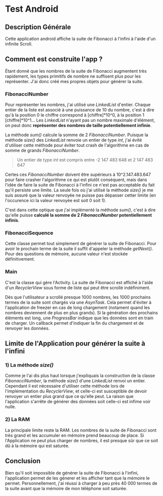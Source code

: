 # Test Android

## Description Générale

Cette application android affiche la suite de Fibonacci à l'infini à l'aide d'un infinite Scroll.

## Comment est construite l'app ?

Étant donné que les nombres de la suite de Fibonacci augmentent très rapidement, les types primitifs de nombre ne suffisent plus pour les représenter. J'ai donc créé mes propres objets pour générer la suite.

### FibonacciNumber

Pour représenter les nombres, j'ai utilisé une *LinkedList* d'entier. Chaque entier de la liste est associé à une puissance de 10 du nombre, c'est à dire qu'à la position 0 le chiffre correspond à [chiffre]*10^0, à la position 1 [chiffre]*10^1... Les *LinkedList* n'ayant pas un nombre maximale d'élément, on peut donc **représenter des nombres de taille potentiellement infinie**.

La méthode *sum()* calcule la somme de 2 *FibonacciNumber*. Puisque la méthode *size()* des *LinkedList* renvoie un entier de type *int*, j'ai évité d'utiliser cette méthode pour éviter tout crash de l'algorithme en cas de somme de grands *FibonacciNumber*.

> Un entier de type *int* est compris entre -2 147 483 648 et 2 147 483 647

Certes ces *FibonacciNumber* doivent être supérieurs à 10^2.147.483.647 pour faire crasher l'algorithme ce qui est plutôt conséquent, mais dans l'idée de faire la suite de Fibonacci à l'infini ce n'est pas acceptable du fait qu'il persiste une limite. La seule fois où j'ai utilisé la méthode *size()* je me suis assuré que la valeur renvoyée ne puisse pas dépasser cetter limite (en l'occurence ici la valeur renvoyée est soit 0 soit 1).

C'est dans cette optique que j'ai implémenté la méthode *sum()*, c'est à dire qu'elle puisse **calculé la somme de 2 *FibonacciNumber* potentiellement infinis**.

### FibonacciSequence

Cette classe permet tout simplement de générer la suite de Fibonacci. Pour avoir le prochain terme de la suite il suffit d'appeler la méthode *getNext()*. Pour des questions de mémoire, aucune valeur n'est stockée définitivement.

### Main

C'est la classe qui gère l'Activity. La suite de Fibonacci est affiché à l'aide d'un *RecyclerView* sous forme de liste qui peut être scrollé indéfiniment. 

Dès que l'utilisateur a scrollé presque 1000 nombres, les 1000 prochains termes de la suite sont chargés via une *AsynTask*. Cela permet d'éviter à l'application de freezer en cas de long chargement (notament quand les nombres deviennent de plus en plus grands). Si la génération des prochains éléments est long, une *ProgressBar* indique que les données sont en train de charger. Un callback permet d'indiquer la fin du chargement et de renvoyer les données.

## Limite de l'Application pour générer la suite à l'infini

### 1) La méthode *size()*

Comme je l'ai dis plus haut lorsque j'expliquais la construction de la classe *FibonacciNumber*, la méthode *size()* d'une *LinkedList* renvoi un entier. Cependant il est nécessaire d'utiliser cette méthode lors de l'implémentation du *RecyclerView*, et celle-ci est susceptible de devoir renvoyer un entier plus grand que ce qu'elle peut. La raison que l'application s'arrête de générer des données soit celle-ci est infime voir nulle.

### 2) La RAM

La principale limite reste la RAM. Les nombres de la suite de Fibonacci sont très grand et les accumuler en mémoire prend beaucoup de place. Si l'Application ne peut plus charger de nombres, il est presque sûr que ce soit dû à la mémoire qui est saturée.

## Conclusion

Bien qu'il soit impossible de générer la suite de Fibonacci à l'infini, l'application permet de les génerer et les afficher tant que la mémoire le permet. Personnellement, j'ai réussi à charger à peu près 40 000 termes de la suite avant que la mémoire de mon téléphone soit saturée.
